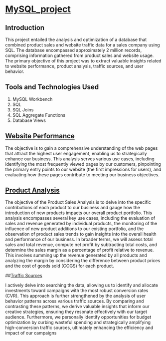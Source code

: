 # [MySQL_project](https://github.com/vishnukarthik9928/MySQL_Business_Data_Optimization_Project/blob/main/final_project.sql)

## Introduction 
This project entailed the analysis and optimization of a database that combined product sales and website traffic data for a sales company using SQL. The database encompassed approximately 2 million records, comprising information gathered from product sales and website usage. The primary objective of this project was to extract valuable insights related to website performance, product analysis, traffic sources, and user behavior.

## Tools and Technologies Used
1) MySQL Workbench
2) SQL
3) SQL Joins
4) SQL Aggregate Functions
5) Database Views

## [Website Performance](https://github.com/vishnukarthik9928/MySQL_Business_Data_Optimization_Project/blob/main/final_project.sql) 

The objective is to gain a comprehensive understanding of the web pages that attract the highest user engagement, enabling us to strategically enhance our business. This analysis serves various use cases, including identifying the most frequently viewed pages by our customers, pinpointing the primary entry points to our website (the first impressions for users), and evaluating how these pages contribute to meeting our business objectives.

## [Product Analysis](https://github.com/vishnukarthik9928/MySQL_Business_Data_Optimization_Project/blob/main/final_project.sql)

The objective of the Product Sales Analysis is to delve into the specific contributions of each product to our business and gauge how the introduction of new products impacts our overall product portfolio. This analysis encompasses several key use cases, including the evaluation of sales and revenue generated by individual products, the monitoring of the influence of new product additions to our existing portfolio, and the observation of product sales trends to gain insights into the overall health and performance of our business. In broader terms, we will assess total sales and total revenue, compute net profit by subtracting total costs, and determine the sales margin as a percentage of profit relative to revenue. This involves summing up the revenue generated by all products and analyzing the margin by considering the difference between product prices and the cost of goods sold (COGS) for each product.

##[Traffic Sources](https://github.com/vishnukarthik9928/MySQL_Business_Data_Optimization_Project/blob/main/final_project.sql)

I actively delve into searching the data, allowing us to identify and allocate investments toward campaigns with the most robust conversion rates (CVR). This approach is further strengthened by the analysis of user behavior patterns across various traffic sources. By comparing and contrasting these patterns, we derive valuable insights that inform our creative strategies, ensuring they resonate effectively with our target audience. Furthermore, we personally identify opportunities for budget optimization by curbing wasteful spending and strategically amplifying high-conversion traffic sources, ultimately enhancing the efficiency and impact of our campaigns
